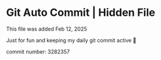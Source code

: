 # Git Auto Commit | Hidden File

This file was added Feb 12, 2025

Just for fun and keeping my daily git commit active 🤪

commit number: 3282357
